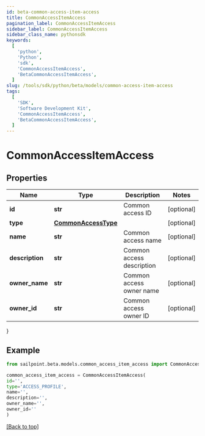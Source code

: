 ```yaml
---
id: beta-common-access-item-access
title: CommonAccessItemAccess
pagination_label: CommonAccessItemAccess
sidebar_label: CommonAccessItemAccess
sidebar_class_name: pythonsdk
keywords:
  [
    'python',
    'Python',
    'sdk',
    'CommonAccessItemAccess',
    'BetaCommonAccessItemAccess',
  ]
slug: /tools/sdk/python/beta/models/common-access-item-access
tags:
  [
    'SDK',
    'Software Development Kit',
    'CommonAccessItemAccess',
    'BetaCommonAccessItemAccess',
  ]
---
```


# CommonAccessItemAccess

## Properties

| Name | Type | Description | Notes |
| --- | --- | --- | --- |
| **id** | **str** | Common access ID | [optional] |
| **type** | [**CommonAccessType**](common-access-type) |  | [optional] |
| **name** | **str** | Common access name | [optional] |
| **description** | **str** | Common access description | [optional] |
| **owner_name** | **str** | Common access owner name | [optional] |
| **owner_id** | **str** | Common access owner ID | [optional] |

}

## Example

```python
from sailpoint.beta.models.common_access_item_access import CommonAccessItemAccess

common_access_item_access = CommonAccessItemAccess(
id='',
type='ACCESS_PROFILE',
name='',
description='',
owner_name='',
owner_id=''
)

```

[[Back to top]](#)
